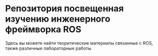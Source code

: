 <h1>Репозитория посвещенная изучению инженерного фреймворка ROS</h1>
Здесь вы можете найти теоритические материалы связанные с ROS, также различные лабораторные работы<br>